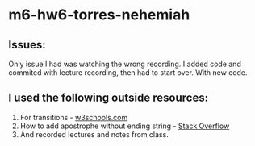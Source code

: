 # m6-hw6-torres-nehemiah

## Issues:
Only issue I had was watching the wrong recording. I added code and commited with lecture recording, then had to start over. With new code.

## I used the following outside resources:

1. For transitions - [w3schools.com](https://www.w3schools.com/css/css3_transitions.asp )
2. How to add apostrophe without ending string - [Stack Overflow](https://stackoverflow.com/questions/6257619/how-get-an-apostrophe-in-a-string-in-javascript)
3. And recorded lectures and notes from class.
